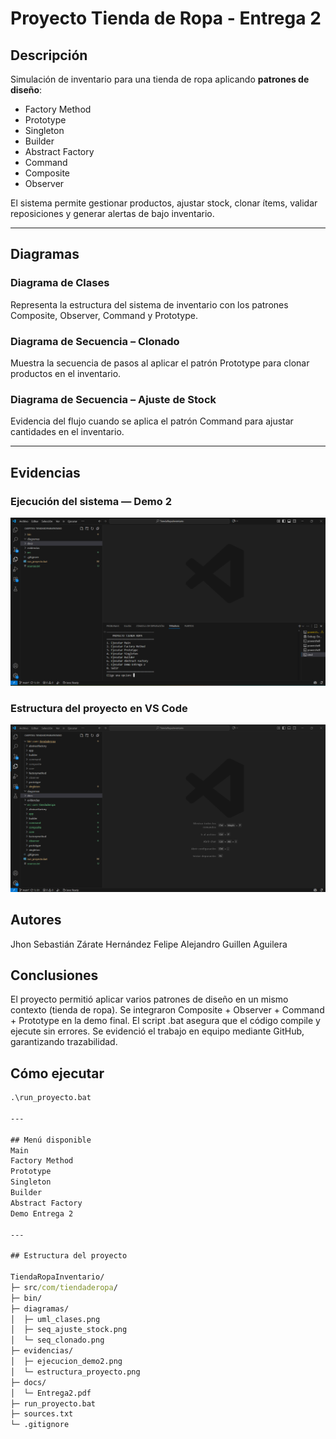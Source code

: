 # Proyecto Tienda de Ropa - Entrega 2  

## Descripción  
Simulación de inventario para una tienda de ropa aplicando **patrones de diseño**:  
- Factory Method  
- Prototype  
- Singleton  
- Builder  
- Abstract Factory  
- Command  
- Composite  
- Observer  

El sistema permite gestionar productos, ajustar stock, clonar ítems, validar reposiciones y generar alertas de bajo inventario.  

---

## Diagramas
### Diagrama de Clases
Representa la estructura del sistema de inventario con los patrones Composite, Observer, Command y Prototype.

### Diagrama de Secuencia – Clonado
Muestra la secuencia de pasos al aplicar el patrón Prototype para clonar productos en el inventario.

### Diagrama de Secuencia – Ajuste de Stock
Evidencia del flujo cuando se aplica el patrón Command para ajustar cantidades en el inventario.

---

## Evidencias

### Ejecución del sistema — Demo 2
[![Ejecución del sistema](evidencias/evidencias-ejecucion_demo2.png)](evidencias/evidencias-ejecucion_demo2.png)

### Estructura del proyecto en VS Code
[![Estructura del proyecto](evidencias/evidencias-estructura_proyecto.png)](evidencias/evidencias-estructura_proyecto.png)


## Autores
Jhon Sebastián Zárate Hernández
Felipe Alejandro Guillen Aguilera

## Conclusiones
El proyecto permitió aplicar varios patrones de diseño en un mismo contexto (tienda de ropa).
Se integraron Composite + Observer + Command + Prototype en la demo final.
El script .bat asegura que el código compile y ejecute sin errores.
Se evidenció el trabajo en equipo mediante GitHub, garantizando trazabilidad.

## Cómo ejecutar

```bat
.\run_proyecto.bat

---

## Menú disponible
Main
Factory Method
Prototype
Singleton
Builder
Abstract Factory
Demo Entrega 2

---

## Estructura del proyecto

TiendaRopaInventario/
├─ src/com/tiendaderopa/      
├─ bin/                       
├─ diagramas/                 
│  ├─ uml_clases.png
│  ├─ seq_ajuste_stock.png
│  └─ seq_clonado.png
├─ evidencias/                
│  ├─ ejecucion_demo2.png
│  └─ estructura_proyecto.png
├─ docs/                      
│  └─ Entrega2.pdf
├─ run_proyecto.bat           
├─ sources.txt                
└─ .gitignore

